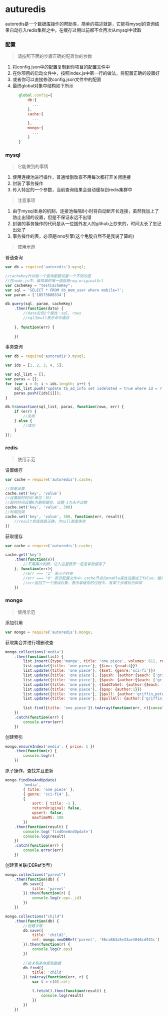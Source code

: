 # auturedis

autoredis是一个数据库操作的帮助类，简单的描述就是，它能将mysql的查询结果自动存入redis集群之中，在缓存过期以前都不会再次从mysql中读取

<h3>配置</h3>

> 请按照下面的步骤正确的配置你的参数

1. 将config.json中的配置复制到你项目的配置文件中
2. 在你项目的启动文件中，按照index.js中第一行的做法，将配置正确的设置好
3. 或者你可以直接修改config.json文件中的配置
4. 最终global对象中结构如下所示
```javascript
      global.config={
          db:{
            ...
          },
          cache:{
            ...
          },
          mongo:{
            ...
          }
      }
```

<h3>mysql</h3>

> 它能做到的事情

1. 使用连接池进行操作，普通增删改查不用每次都打开关闭连接
2. 封装了事务操作
3. 传入特定的一个参数，当前查询结果会自动缓存到redis集群中

> 注意事项

1. 由于mysql本身的机制，连接池每隔8小时将自动断开长连接，虽然我加上了防止出错的设置，但是不保证永远不出错
2. 封装的事务操作的代码是从一位国外友人的github上抄来的，时间太长了忘记出处了
3. 事务操作的表，必须是inno引擎(这个龟腚自然不是我说了算的)

> 使用示范

普通查询

```javascript
var db = require('autoredis').mysql;

//cacheKey针对每一个查询都要设置一个不同的值
//在node.js中，最简单的唯一值就是req.originalUrl
var cacheKey = "testCacheKey";
var sql = 'SELECT * FROM tb_mem_user where mobile=?';
var param = ['18575608334']

db.query(sql, param, cacheKey)
	.then(function(data) {
		//data包含2个属性：sql, rows
		//sql为null表示命中缓存
		
	}, function(err) {
		
	})
```

事务查询

```javascript
var db = require('autoredis').mysql;

var ids = [1, 2, 3, 4, 5];

var sql_list = [];
var paras = [];
for (var i = 0; i < ids.length; i++) {
	sql_list.push("update tb_ad_info set isdeleted = true where id = ? and isdeleted = false");
	paras.push([ids[i]]);
}

db.transaction(sql_list, paras, function(rows, err) {
	if (err) {
		//失败
	} else {
		//成功
	}
});
```

<h3>redis</h3>

> 使用示范

设置缓存
```javascript
var cache = require('autoredis').cache;

//简单设置
cache.set('key', 'value')
//设置超时时间(单位：秒)
//超时时间设置0为删除缓存，设置-1为永不过期
cache.set('key', 'value', 300)
//利用回调
cache.set('key', 'value', 300, function(err, result){
	//result有值就是正确，为null就是失败
})
```
获取缓存
```javascript
var cache = require('autoredis').cache;

cache.get('key')
	.then(function(v){
		//不用再次判断，进入这里表示一定是拿到缓存了
	}, function(err){
		//err === "1" 表示不存在
		//err === "0" 表示配置文件中，cache节点的enable属性设置成了false，缓存未启动
		//err返回了一个错误对象，表示拿缓存的过程中，有某个步骤执行异常
	})
```

<h3>mongo</h3>

> 使用示范

添加引用
```javascript
var mongo = require('autoredis').mongo;
```
获取集合并进行增删改查
```javascript
mongo.collections('media')
	.then(function(list) {
		list.insert({type:'manga', title: 'one piece', volumes: 612, read:521})
		list.update({title: 'one piece'}, {$inc: {read:4}})
		list.update({title: 'one piece'}, {$set: {genre:'sci-fi'}})
		list.update({title: 'one piece'}, {$push: {author:{$each: ['griffin,peter', 'griffin,brian']}}})
		list.update({title: 'one piece'}, {$push: {author:{$each: ['griffin,meg', 'griffin,louis'], $slice: -2}}})
		list.update({title: 'one piece'}, {$addToSet: {author:{$each: ['griffin,peter', 'griffin,brian']}}})
		list.update({title: 'one piece'}, {$pop: {author:1}})
		list.update({title: 'one piece'}, {$pull: {author:'griffin,peter'}})
		list.update({title: 'one piece'}, {$pullAll: {author:['griffin,louis']}})
		
		list.find({title: 'one piece'}).toArray(function(err, r){console.log(r);})
	})
	.catch(function(err) {
		console.error(err)
	})
```
创建索引
```javascript
mongo.ensureIndex('media', { price: 1 })
	.then(function(r) {
		console.log(r)
	})
```
原子操作，查找并且更新
```javascript
mongo.findOneAndUpdate(
		'media', 
		{ title: 'one piece' }, 
		{ genre: 'sci-fi4' },
		{
			sort: { title: -1 }, 
			returnOriginal: false,
			upsert: false,
			maxTimeMS: 100
		})
	.then(function(result) {
		console.log('findOneAndUpdate')
		console.log(result)
	})
	.catch(function(err) {
		console.error(err)
	})
```
创建表关联(DBRef类型)
```javascript
mongo.collections("parent")
	.then(function(db) {
		db.save({
			title: 'parent'
		}).then(function(r) {
			console.log(r.ops._id)
		})
	})

mongo.collections("child")
	.then(function(db) {
		//创建关联
		db.save({
			title: 'child2',
			ref: mongo.newDBRef('parent', '56ca863a5e33ae1046cd931c')
		}).then(function(r) {
			console.log(r.ops)
		})
		
		//按关联条件提取数据
		db.find({
			title: 'child'
		}).toArray(function(err, r) {
			var l = r[0].ref;

			l.fetch().then(function(result) {
				console.log(result)
			})
		})
	})
```
